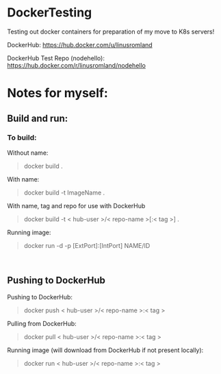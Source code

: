 # DockerTesting

Testing out docker containers for preparation of my move to K8s servers!


DockerHub: https://hub.docker.com/u/linusromland

DockerHub Test Repo (nodehello): https://hub.docker.com/r/linusromland/nodehello

# Notes for myself:

## Build and run:
### To build:<br>
Without name:<br>
> docker build .


With name:<br>
> docker build -t ImageName .

With name, tag and repo for use with DockerHub<br>
> docker build -t < hub-user >/< repo-name >[:< tag >] .

Running image:
> docker run -d -p [ExtPort]:[IntPort] NAME/ID

<br>

## Pushing to DockerHub
Pushing to DockerHub:<br>
> docker push < hub-user >/< repo-name >:< tag >

Pulling from DockerHub:
> docker pull < hub-user >/< repo-name >:< tag >

Running image (will download from DockerHub if not present locally):
> docker run < hub-user >/< repo-name >:< tag >

